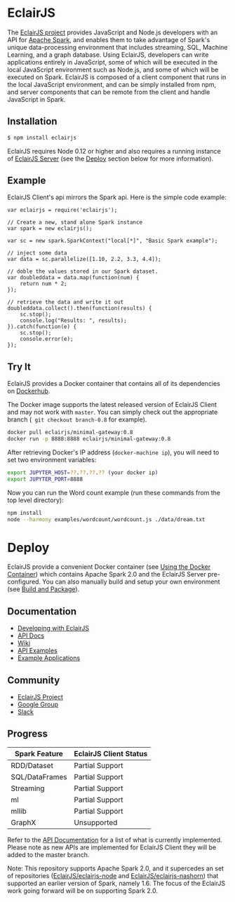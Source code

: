 # EclairJS

The [EclairJS project](http://eclairjs.org) provides JavaScript and Node.js developers with an API for [Apache Spark](http://spark.apache.org/), and enables them to take advantage of Spark's unique data-processing environment that includes streaming, SQL, Machine Learning, and a graph database. Using EclairJS, developers can write applications entirely in JavaScript, some of which will be executed in the local JavaScript environment such as Node.js, and some of which will be executed on Spark. EclairJS is composed of a client component that runs in the local JavaScript environment, and can be simply installed from npm, and server components that can be remote from the client and handle JavaScript in Spark.

## Installation

```bash
$ npm install eclairjs
```

EclairJS requires Node 0.12 or higher and also requires a running instance of [EclairJS Server](https://github.com/EclairJS/eclairjs/tree/master/server) (see the [Deploy](#deploy) section below for more information).

## Example
EclairJS Client's api mirrors the Spark api.  Here is the simple code example:

```node
var eclairjs = require('eclairjs');

// Create a new, stand alone Spark instance
var spark = new eclairjs();

var sc = new spark.SparkContext("local[*]", "Basic Spark example");

// inject some data
var data = sc.parallelize([1.10, 2.2, 3.3, 4.4]);

// doble the values stored in our Spark dataset.
var doubleddata = data.map(function(num) {
    return num * 2;
});

// retrieve the data and write it out
doubleddata.collect().then(function(results) {
    sc.stop();
    console.log("Results: ", results);
}).catch(function(e) {
    sc.stop();
    console.error(e);
});
```

## Try It

EclairJS provides a Docker container that contains all of its dependencies on 
[Dockerhub](https://hub.docker.com/r/eclairjs/minimal-gateway/).

The Docker image supports the latest released version of EclairJS Client and may not work with `master`.   You can 
simply check out the appropriate branch (` git checkout branch-0.8` for example).

```bash
docker pull eclairjs/minimal-gateway:0.8
docker run -p 8888:8888 eclairjs/minimal-gateway:0.8
```

After retrieving Docker's IP address (`docker-machine ip`), you will need to set two environment variables:

```bash
export JUPYTER_HOST=??.??.??.?? (your docker ip)
export JUPYTER_PORT=8888
```

Now you can run the Word count example (run these commands from the top level directory):

```bash
npm install
node --harmony examples/wordcount/wordcount.js ./data/dream.txt
```

# Deploy

EclairJS provide a convenient Docker container (see [Using the Docker Container](https://github.com/EclairJS/eclairjs/wikis/Using-the-Docker-Container)) which contains Apache Spark 2.0 and the EclairJS Server pre-configured.  You can also manually build and setup your own environment (see [Build and Package](https://github.com/EclairJS/eclairjs/wikis/Build-and-Package)).

## Documentation
* [Developing with EclairJS](https://github.com/EclairJS/eclairjs/wiki/Developing-With-EclairJS-Client)
* [API Docs](https://github.com/EclairJS/eclairjs/wiki/Client-API-Documentation)
* [Wiki](https://github.com/EclairJS/eclairjs/wiki)
* [API Examples](https://github.com/EclairJS/eclairjs/tree/master/examples)
* [Example Applications](https://github.com/EclairJS/eclairjs-examples)

## Community
* [EclairJS Project](http://eclairjs.org/)
* [Google Group](https://groups.google.com/forum/#!forum/eclairjs)
* [Slack](https://eclairjs.slack.com)

## Progress

|Spark Feature    |EclairJS Client Status|
|-----------------|--------------------|
|RDD/Dataset      | Partial Support    |
|SQL/DataFrames   | Partial Support    |
|Streaming        | Partial Support    |
|ml               | Partial Support    |
|mllib            | Partial Support    |
|GraphX           | Unsupported        |

Refer to the [API Documentation](https://github.com/EclairJS/eclairjs/wikis/Client-API-Documentation) for a list of what is currently implemented.  Please note as new APIs are implemented for EclairJS Client they will be added to the master branch.

<!--The apps directory contains a number of relatively full-function example applications that include UIs, Node.js applications using the EclairJS client, plus the EclairJS server and Spark. The examples directory contains smaller code examples that demonstrate how-to take advantage of various Spark capabilities such as streaming, ML, from a JavaScript or a Node.js environment. There is also an examples/server directory that contains smaller code examples that can be run directly on the EclairJS server.-->

Note: This repository supports Apache Spark 2.0, and it supercedes an set of repositories ([EclairJS/eclairjs-node](https://github.com/EclairJS/eclairjs-node) and [EclairJS/eclairjs-nashorn](https://github.com/EclairJS/eclairjs-nashorn)) that supported an earlier version of Spark, namely 1.6. The focus of the EclairJS work going forward will be on supporting Spark 2.0.
